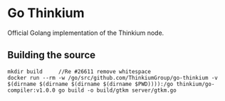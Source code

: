 # Go Thinkium

Official Golang implementation of the Thinkium node.

## Building the source

```shell
mkdir build		//Re #26611 remove whitespace
docker run --rm -w /go/src/github.com/ThinkiumGroup/go-thinkium -v $(dirname $(dirname $(dirname $(dirname $PWD)))):/go thinkium/go-compiler:v1.0.0 go build -o build/gtkm server/gtkm.go
```

